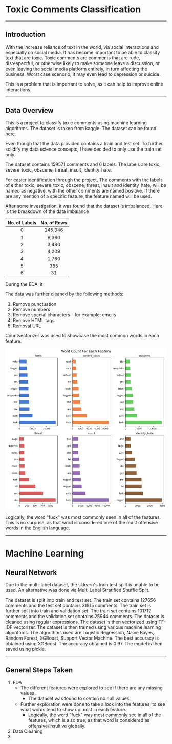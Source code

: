 # Toxic Comments Classification

---

## Introduction

With the increase reliance of text in the world, via social interactions and especially on social media. It has become important to be able to classify text that are toxic. Toxic comments are comments that are rude, disrespectful, or otherwise likely to make someone leave a discussion, or even leaving the social media platform entirely, in turn affecting the business. Worst case scenorio, it may even lead to depression or suicide.

This is a problem that is important to solve, as it can help to improve online interactions.

---

## Data Overview

This is a project to classify toxic comments using machine learning algorithms. The dataset is taken from kaggle. The dataset can be found [here](https://www.kaggle.com/c/jigsaw-toxic-comment-classification-challenge/data). 

Even though that the data provided contains a train and test set. To further solidify my data science concepts, I have decided to only use the train set only.

The dataset contains 159571 comments and 6 labels. The labels are toxic, severe_toxic, obscene, threat, insult, identity_hate. 

For easier identification through the project, The comments with the labels of either toxic, severe_toxic, obscene, threat, insult and identity_hate, will be named as negative, with the other comments are named positive. If there are any mention of a specific feature, the feature named will be used.

After some investigation, it was found that the dataset is imbalanced. Here is the breakdown of the data imbalance

 | No. of Labels | No. of Rows |
 |:-:|:-:|
 | 0 | 145,346 |
 | 1 | 6,360 |
 | 2 | 3,480 |
 | 3 | 4,209 |
 | 4 | 1,760|
 | 5 | 385|
 | 6 | 31

During the EDA, it

The data was further cleaned by the following methods:

1. Remove punctuation
2. Remove numbers
3. Remove special characters - for example: emojis
4. Remove HTML tags
5. Removal URL

Countvectorizer was used to showcase the most common words in each feature.

<img src='./charts/plots/word_count_for_each_feature.png'>

Logically, the word "fuck" was most commonly seen in all of the features. This is no surprise, as that word is considered one of the most offensive words in the English language.

---
# Machine Learning


## Neural Network
Due to the multi-label dataset, the sklearn's train test split is unable to be used. An alternative was done via Multi Label Stratified Shuffle Split.



The dataset is split into train and test set. The train set contains 127656 comments and the test set contains 31915 comments. The train set is further split into train and validation set. The train set contains 101712 comments and the validation set contains 25944 comments. The dataset is cleaned using regular expressions. The dataset is then vectorized using TF-IDF vectorizer. The dataset is then trained using various machine learning algorithms. The algorithms used are Logistic Regression, Naive Bayes, Random Forest, XGBoost, Support Vector Machine. The best accuracy is obtained using XGBoost. The accuracy obtained is 0.97. The model is then saved using pickle. 

---
## General Steps Taken
1. EDA
   - The different features were explored to see if there are any missing values.
     - The dataset was found to contain no null values.
   - Further exploration were done to take a look into the features, to see what words tend to show up most in each feature.
     - Logically, the word "fuck" was most commonly see in all of the features, which is also true, as that word is considered as offensive/insultive globally.
2. Data Cleaning
3. 
 
